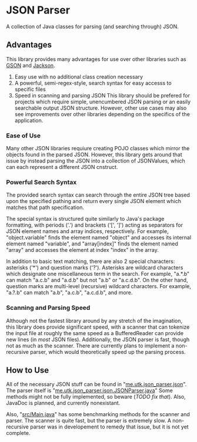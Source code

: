 # JSON Parser
A collection of Java classes for parsing (and searching through) JSON.

## Advantages
This library provides many advantages for use over other libraries such as [GSON](https://github.com/google/gson) and [Jackson](https://github.com/FasterXML/jackson).
1. Easy use with no additional class creation necessary
2. A powerful, semi-regex-style, search syntax for easy accesss to specific files
3. Speed in scanning and parsing JSON
This library should be prefered for projects which require simple, unencumbered JSON parsing or an easily searchable output JSON structure. However, other use cases may also see improvements over other libraries depending on the specifics of the application.

### Ease of Use
Many other JSON libraries requiure creating POJO classes which mirror the objects found in the parsed JSON. However, this library gets around that issue by instead parsing the JSON into a collection of JSONValues, which can each represent a different JSON cnstruct.

### Powerful Search Syntax
The provided search syntax can search through the entire JSON tree based upon the specified pathing and return every single JSON element which matches that path specification.

The special syntax is structured quite similarly to Java's package formatting, with periods ('.') and brackets ('\[', '\]') acting as separators for JSON element names and array indices, respectively. For example, "object.variable" finds the element named "object" and accesses its internal element named "variable", and "array\[index\]" finds the element named "array" and accesses the element at index "index" in the array.

In addition to basic text matching, there are also 2 special characters: asterisks ('\*') and question marks ('?'). Asterisks are wildcard characters which designate one miscellaneous term in the search. For example, "a.\*.b" can match "a.c.b" and "a.d.b" but not "a.b" or "a.c.d.b". On the other hand, question marks are multi-level (recursive) wildcard characters. For example, "a.?.b" can match "a.b", "a.c.b", "a.c.d.b", and more.

### Scanning and Parsing Speed
Although not the fastest library around by any stretch of the imagination, this library does provide significant speed, with a scanner that can tokenize the input file at roughly the same speed as a BufferedReader can provide new lines (in *most* JSON files). Additionally, the JSON parser is fast, though not as much as the scanner. There are currently plans to implement a non-recursive parser, which would theoretically speed up the parsing process.

## How to Use
All of the necessary JSON stuff can be found in "[me.utk.json_parser.json](https://github.com/utk003/JSON-Parser/tree/main/src/me/utk/json_parser/json)". The parser itself is "[me.utk.json_parser.json.JSONParser.java](https://github.com/utk003/JSON-Parser/blob/main/src/me/utk/json_parser/json/JSONParser.java)" Some methods might not be fully implemented, so beware (*TODO fix that*). Also, JavaDoc is planned, and currently nonexistant.

Also, "[src/Main.java](https://github.com/utk003/JSON-Parser/blob/main/src/Main.java)" has some benchmarking methods for the scanner and parser. The scanner is quite fast, but the parser is extremely slow. A non-recursive parser was in developement to remedy that issue, but it is not yet complete.
